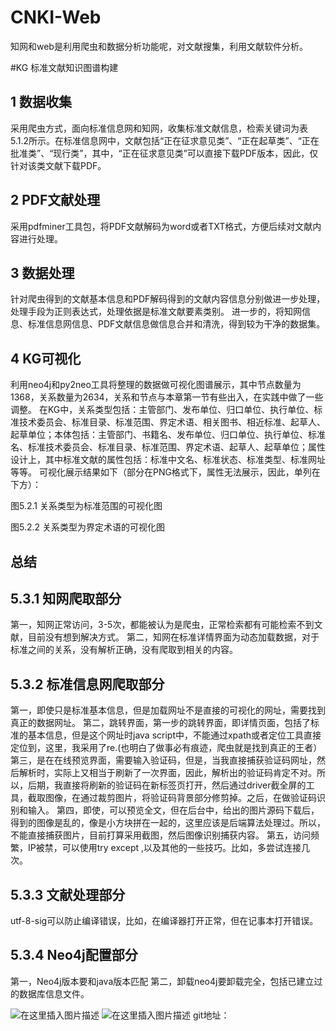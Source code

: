 # CNKI-Web
知网和web是利用爬虫和数据分析功能呢，对文献搜集，利用文献软件分析。

#KG
标准文献知识图谱构建

## 1 数据收集

采用爬虫方式，面向标准信息网和知网，收集标准文献信息，检索关键词为表5.1.2所示。在标准信息网中，文献包括“正在征求意见类”、“正在起草类”、“正在批准类”、“现行类”，其中，“正在征求意见类”可以直接下载PDF版本，因此，仅针对该类文献下载PDF。

## 2 PDF文献处理

采用pdfminer工具包，将PDF文献解码为word或者TXT格式，方便后续对文献内容进行处理。

## 3 数据处理

针对爬虫得到的文献基本信息和PDF解码得到的文献内容信息分别做进一步处理，处理手段为正则表达式，处理依据是标准文献要素类别。
进一步的，将知网信息、标准信息网信息、PDF文献信息做信息合并和清洗，得到较为干净的数据集。

## 4 KG可视化

利用neo4j和py2neo工具将整理的数据做可视化图谱展示，其中节点数量为1368，关系数量为2634，关系和节点与本章第一节有些出入，在实践中做了一些调整。
在KG中，关系类型包括：主管部门、发布单位、归口单位、执行单位、标准技术委员会、标准目录、标准范围、界定术语、相关图书、相近标准、起草人、起草单位；本体包括：主管部门、书籍名、发布单位、归口单位、执行单位、标准名、标准技术委员会、标准目录、标准范围、界定术语、起草人、起草单位；属性设计上，其中标准文献的属性包括：标准中文名、标准状态、标准类型、标准网址等等。
可视化展示结果如下（部分在PNG格式下，属性无法展示，因此，单列在下方）：



图5.2.1 关系类型为标准范围的可视化图

图5.2.2 关系类型为界定术语的可视化图





## 总结

## 5.3.1 知网爬取部分

第一，知网正常访问，3-5次，都能被认为是爬虫，正常检索都有可能检索不到文献，目前没有想到解决方式。
第二，知网在标准详情界面为动态加载数据，对于标准之间的关系，没有解析正确，没有爬取到相关的内容。

## 5.3.2 标准信息网爬取部分

第一，即使只是标准基本信息，但是加载网址不是直接的可视化的网址，需要找到真正的数据网址。
第二，跳转界面，第一步的跳转界面，即详情页面，包括了标准的基本信息，但是这个网址时java script中，不能通过xpath或者定位工具直接定位到，这里，我采用了re.(也明白了做事必有痕迹，爬虫就是找到真正的王者）
第三，是在在线预览界面，需要输入验证码，但是，当我直接捕获验证码网址，然后解析时，实际上又相当于刷新了一次界面，因此，解析出的验证码肯定不对。所以，后期，我直接将刷新的验证码在新标签页打开，然后通过driver截全屏的工具，截取图像，在通过裁剪图片，将验证码背景部分修剪掉。之后，在做验证码识别和输入。
第四，即使，可以预览全文，但在后台中，给出的图片源码下载后，得到的图像是乱的，像是小方块拼在一起的，这里应该是后端算法处理过。所以，不能直接捕获图片，目前打算采用截图，然后图像识别捕获内容。
第五，访问频繁，IP被禁，可以使用try except ,以及其他的一些技巧。比如，多尝试连接几次。

## 5.3.3 文献处理部分

utf-8-sig可以防止编译错误，比如，在编译器打开正常，但在记事本打开错误。

## 5.3.4 Neo4j配置部分

第一，Neo4j版本要和java版本匹配
第二，卸载neo4j要卸载完全，包括已建立过的数据库信息文件。

![在这里插入图片描述](https://img-blog.csdnimg.cn/7b05e5ebce6d4c22ab8d702965029b5f.png)
![在这里插入图片描述](https://img-blog.csdnimg.cn/a824ca378a4f4c988c5eb42d5456e899.png)
git地址：
